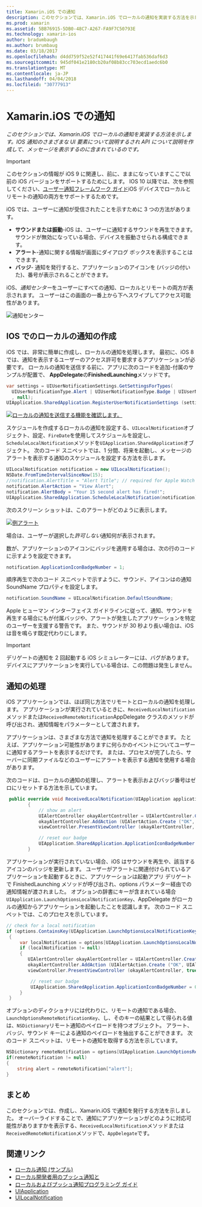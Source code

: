 ```yaml
---
title: Xamarin.iOS での通知
description: このセクションでは、Xamarin.iOS でローカルの通知を実装する方法を示します。 IOS 通知のさまざまな UI 要素について説明するされ API について説明を作成して、メッセージを表示するのに含まれているのです。
ms.prod: xamarin
ms.assetid: 5BB76915-5DB0-48C7-A267-FA9F7C50793E
ms.technology: xamarin-ios
author: bradumbaugh
ms.author: brumbaug
ms.date: 03/18/2017
ms.openlocfilehash: d4dd759f52e52f417441f69e6417fab536daf6d3
ms.sourcegitcommit: 945df041e2180cb20af08b83cc703ecd1aedc6b0
ms.translationtype: MT
ms.contentlocale: ja-JP
ms.lasthandoff: 04/04/2018
ms.locfileid: "30777913"
---
```

# <a name="notifications-in-xamarinios"></a>Xamarin.iOS での通知

_このセクションでは、Xamarin.iOS でローカルの通知を実装する方法を示します。IOS 通知のさまざまな UI 要素について説明するされ API について説明を作成して、メッセージを表示するのに含まれているのです。_

> [!IMPORTANT]
> このセクションの情報が iOS 9 に関連し、前に、ままになっていますここで以前の iOS バージョンをサポートするためにします。 IOS 10 以降では、次を参照してください、[ユーザー通知フレームワーク ガイド](~/ios/platform/user-notifications/index.md)iOS デバイスでローカルとリモートの通知の両方をサポートするためです。

iOS では、ユーザーに通知が受信されたことを示すために 3 つの方法があります。

-  **サウンドまたは振動**-iOS は、ユーザーに通知するサウンドを再生できます。 サウンドが無効になっている場合、デバイスを振動させられる構成できます。
-  **アラート**-通知に関する情報が画面にダイアログ ボックスを表示することはできます。
-  **バッジ**- 通知を発行すると、アプリケーションのアイコンを (バッジの付いた)、番号が表示されることができます。


iOS、*通知センター*をユーザーにすべての通知、ローカルとリモートの両方が表示されます。 ユーザーはこの画面の一番上から下へスワイプしてアクセス可能性があります。

 ![](local-notifications-in-ios-images/image13.png "通知センター")

## <a name="creating-local-notifications-in-ios"></a>IOS でのローカルの通知の作成

iOS では、非常に簡単に作成し、ローカルの通知を処理します。
最初に、iOS 8 では、通知を表示するユーザーのアクセス許可を要求するアプリケーションが必要です。 ローカルの通知を送信する前に、アプリに次のコードを追加-付属のサンプルが配置で、 **AppDelegate**の**FinishedLaunching**メソッドです。

```csharp
var settings = UIUserNotificationSettings.GetSettingsForTypes(
  UIUserNotificationType.Alert | UIUserNotificationType.Badge | UIUserNotificationType.Sound
  , null);
UIApplication.SharedApplication.RegisterUserNotificationSettings (settings);
```

  [![](local-notifications-in-ios-images/image0-sml.png "ローカルの通知を送信する機能を確認します。")](local-notifications-in-ios-images/image0.png#lightbox)

スケジュールを作成するローカルの通知を設定する、`UILocalNotification`オブジェクト、設定、`FireDate`を使用してスケジュールを設定し、`ScheduleLocalNotification`メソッドを`UIApplication.SharedApplication`オブジェクト。 次のコード スニペットでは、1 分間、将来を起動し、メッセージのアラートを表示する通知のスケジュールを設定する方法を示します。

```csharp
UILocalNotification notification = new UILocalNotification();
NSDate.FromTimeIntervalSinceNow(15);
//notification.AlertTitle = "Alert Title"; // required for Apple Watch notifications
notification.AlertAction = "View Alert";
notification.AlertBody = "Your 15 second alert has fired!";
UIApplication.SharedApplication.ScheduleLocalNotification(notification);
```

次のスクリーン ショットは、このアラートがどのように表示します。

  [![](local-notifications-in-ios-images/image2-sml.png "例アラート")](local-notifications-in-ios-images/image2.png#lightbox)

場合は、ユーザーが選択した*許可しない*通知何が表示されます。

数が、アプリケーションのアイコンにバッジを適用する場合は、次の行のコードに示すようを設定できます。

```csharp
notification.ApplicationIconBadgeNumber = 1;
```

順序再生で次のコード スニペットで示すように、サウンド、アイコンはの通知 SoundName プロパティを設定します。

```csharp
notification.SoundName = UILocalNotification.DefaultSoundName;
```

Apple ヒューマン インターフェイス ガイドラインに従って、通知、サウンドを再生する場合にもが付属バッジや、アラートが発生したアプリケーションを特定のユーザーを支援する警告です。 また、サウンドが 30 秒より長い場合は、iOS は音を鳴らす既定代わりにします。

> [!IMPORTANT]
> デリゲートの通知を 2 回起動する iOS シミュレーターには、バグがあります。 デバイスにアプリケーションを実行している場合は、この問題は発生しません。

## <a name="handling-notifications"></a>通知の処理

iOS アプリケーションでは、ほぼ同じ方法でリモートとローカルの通知を処理します。 アプリケーションが実行されているときに、`ReceivedLocalNotification`メソッドまたは`ReceivedRemoteNotification`AppDelegate クラスのメソッドが呼び出され、通知情報をパラメーターとして渡されます。

アプリケーションは、さまざまな方法で通知を処理することができます。 たとえば、アプリケーション可能性がありますに何らかのイベントについてユーザーに通知するアラートを表示するだけです。 または、プロセスが完了したら、サーバーに同期ファイルなどのユーザーにアラートを表示する通知を使用する場合があります。

次のコードは、ローカルの通知の処理し、アラートを表示およびバッジ番号はゼロにリセットする方法を示しています。

```csharp
 public override void ReceivedLocalNotification(UIApplication application, UILocalNotification notification)
        {
            // show an alert
            UIAlertController okayAlertController = UIAlertController.Create (notification.AlertAction, notification.AlertBody, UIAlertControllerStyle.Alert);
            okayAlertController.AddAction (UIAlertAction.Create ("OK", UIAlertActionStyle.Default, null));
            viewController.PresentViewController (okayAlertController, true, null);

            // reset our badge
            UIApplication.SharedApplication.ApplicationIconBadgeNumber = 0;
        }
```

アプリケーションが実行されていない場合、iOS はサウンドを再生や、該当するアイコンのバッジを更新します。 ユーザーがアラートに関連付けられているアプリケーションを起動するときに、アプリケーションは起動アプリ デリゲートで FinishedLaunching メソッドが呼び出され、options パラメーター経由での通知情報が渡されました。 オプションの辞書にキーが含まれている場合`UIApplication.LaunchOptionsLocalNotificationKey`、AppDelegate がローカルの通知からアプリケーションを起動したことを認識します。 次のコード スニペットでは、このプロセスを示しています。

```csharp
// check for a local notification
if (options.ContainsKey(UIApplication.LaunchOptionsLocalNotificationKey))
 {
     var localNotification = options[UIApplication.LaunchOptionsLocalNotificationKey] as UILocalNotification;
     if (localNotification != null)
     {
        UIAlertController okayAlertController = UIAlertController.Create (localNotification.AlertAction, localNotification.AlertBody, UIAlertControllerStyle.Alert);
        okayAlertController.AddAction (UIAlertAction.Create ("OK", UIAlertActionStyle.Default, null));
        viewController.PresentViewController (okayAlertController, true, null);

         // reset our badge
         UIApplication.SharedApplication.ApplicationIconBadgeNumber = 0;
     }
 }
```

オプションのディクショナリには代わりに、リモートの通知である場合、 `LaunchOptionsRemoteNotificationKey`、し、そのキーの結果として得られる値は、`NSDictionary`リモート通知のペイロードを持つオブジェクト。 アラート、バッジ、サウンド キーによる通知のペイロードを抽出することができます。 次のコード スニペットは、リモートの通知を取得する方法を示しています。

```csharp
NSDictionary remoteNotification = options[UIApplication.LaunchOptionsRemoteNotificationKey];
if(remoteNotification != null)
{
    string alert = remoteNotification["alert"];
}
```

## <a name="summary"></a>まとめ

このセクションでは、作成し、Xamarin.iOS で通知を発行する方法を示しました。 オーバーライドすることで、通知にアプリケーションがどのように対応可能性がありますかを表示する、`ReceivedLocalNotification`メソッドまたは`ReceivedRemoteNotification`メソッドで、`AppDelegate`です。


## <a name="related-links"></a>関連リンク

- [ローカル通知 (サンプル)](https://developer.xamarin.com/samples/monotouch/LocalNotifications)
- [ローカル開発者用のプッシュ通知と](https://developer.apple.com/notifications/)
- [ローカルおよびプッシュ通知プログラミング ガイド](https://developer.apple.com/library/prerelease/content/documentation/NetworkingInternet/Conceptual/RemoteNotificationsPG/)
- [UIApplication](http://iosapi.xamarin.com/?link=T%3aMonoTouch.UIKit.UIApplication)
- [UILocalNotification](http://iosapi.xamarin.com/?link=T%3aMonoTouch.UIKit.UILocalNotification)
